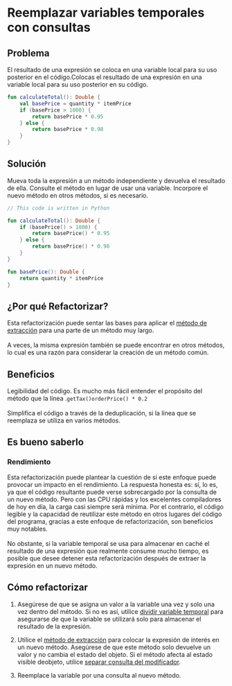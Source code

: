 # Reemplazar variables temporales con consultas

## Problema
El resultado de una expresión se coloca en una variable local para su uso posterior en el código.Colocas el resultado de una expresión en una variable local para su uso posterior en su código.

``` Kotlin
fun calculateTotal(): Double {
    val basePrice = quantity * itemPrice
    if (basePrice > 1000) {
        return basePrice * 0.95
    } else {
        return basePrice * 0.98
    }
}
```

## Solución
Mueva toda la expresión a un método independiente y devuelva el resultado de ella. 
Consulte el método en lugar de usar una variable. Incorpore el nuevo método en otros métodos, si es necesario.

``` Kotlin
// This code is written in Python

fun calculateTotal(): Double {
    if (basePrice() > 1000) {
        return basePrice() * 0.95
    } else {
        return basePrice() * 0.98
    }
}

fun basePrice(): Double {
    return quantity * itemPrice
}
```

## ¿Por qué Refactorizar?
Esta refactorización puede sentar las bases para aplicar el [método de extracción](./ExtractMethod.md) para una parte de un método muy largo.<br><br>A veces, la misma expresión también se puede encontrar en otros métodos, lo cual es una razón para considerar la creación de un método común.

## Beneficios
Legibilidad del código. Es mucho más fácil entender el propósito del método que la línea .`getTax()orderPrice() * 0.2`<br><br>Simplifica el código a través de la deduplicación, si la línea que se reemplaza se utiliza en varios métodos.

## Es bueno saberlo
### Rendimiento
Esta refactorización puede plantear la cuestión de si este enfoque puede provocar un impacto en el rendimiento. La respuesta honesta es: sí, lo es, ya que el código resultante puede verse sobrecargado por la consulta de un nuevo método. Pero con las CPU rápidas y los excelentes compiladores de hoy en día, la carga casi siempre será mínima. Por el contrario, el código legible y la capacidad de reutilizar este método en otros lugares del código del programa, gracias a este enfoque de refactorización, son beneficios muy notables.<br><br>No obstante, si la variable temporal se usa para almacenar en caché el resultado de una expresión que realmente consume mucho tiempo, es posible que desee detener esta refactorización después de extraer la expresión en un nuevo método.

## Cómo refactorizar
1. Asegúrese de que se asigna un valor a la variable una vez y solo una vez dentro del método. Si no es así, utilice [dividir variable temporal](./SplitTemporary.md) para asegurarse de que la variable se utilizará solo para almacenar el resultado de la expresión.

2. Utilice el [método de extracción](./ExtractMethod.md) para colocar la expresión de interés en un nuevo método. Asegúrese de que este método solo devuelve un valor y no cambia el estado del objeto. Si el método afecta al estado visible deobjeto, utilice [separar consulta del modificador](./SeparateQueryFromModifier.md).

3. Reemplace la variable por una consulta al nuevo método.
